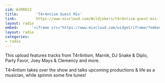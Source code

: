 ```yaml
---
cid: WJRR013
title:        'T4r4ntism Guest Mix'
link:         https://www.mixcloud.com/Wildjokers/t4r4ntism-guest-mix-10-05-14/
layout: radio
embed:		'<iframe src="https://www.mixcloud.com/widget/iframe/?embed_type=widget_standard&amp;embed_uuid=69ade45f-9fbb-4ac8-a3bf-e3a5b048b3a4&amp;feed=https%3A%2F%2Fwww.mixcloud.com%2FWildjokers%2Ft4r4ntism-guest-mix-10-05-14%2F&amp;hide_cover=1&amp;hide_tracklist=1&amp;replace=0" width="100%" frameborder="0" height="180"></iframe>'
layout: radio
categories:
- radio
---
```


This upload features tracks from T4r4ntism, Marnik, DJ Snake & Diplo, Party Favor, Joey Mays & Clemency and more.

T4r4ntism takes over the show and talks upcoming productions & life as a musician, while spinnin some fire tunes!